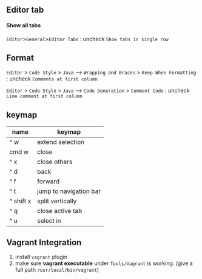 
## Editor tab

#### Show all tabs
`Editor`>`General`>`Editor Tabs` : uncheck `Show tabs in single row`

## Format

`Editor` > `Code Style` > `Java` --> `Wrapping and Braces` > `Keep When Formatting` : uncheck `Comments at first column`

`Editor` > `Code Style` > `Java` --> `Code Generation` > `Comment Code` : uncheck `Line comment at first column`

## keymap

name | keymap
--- | ---
^ w | extend selection
cmd w | close
^ x | close others
^ d | back
^ f | forward
^ t | jump to navigation bar
^ shift x | split vertically
^ q | close active tab
^ u | select in

## Vagrant Integration

1. install `vagrant` plugin
2. make sure **vagrant executable** under `Tools/Vagrant` is working. (give a full path `/usr/local/bin/vagrant`)
